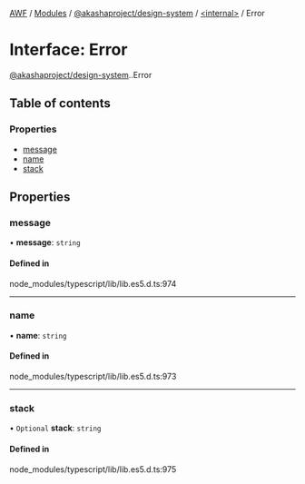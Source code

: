 [AWF](../README.md) / [Modules](../modules.md) / [@akashaproject/design-system](../modules/akashaproject_design_system.md) / [<internal\>](../modules/akashaproject_design_system._internal_.md) / Error

# Interface: Error

[@akashaproject/design-system](../modules/akashaproject_design_system.md).[<internal>](../modules/akashaproject_design_system._internal_.md).Error

## Table of contents

### Properties

- [message](akashaproject_design_system._internal_.Error.md#message)
- [name](akashaproject_design_system._internal_.Error.md#name)
- [stack](akashaproject_design_system._internal_.Error.md#stack)

## Properties

### message

• **message**: `string`

#### Defined in

node_modules/typescript/lib/lib.es5.d.ts:974

___

### name

• **name**: `string`

#### Defined in

node_modules/typescript/lib/lib.es5.d.ts:973

___

### stack

• `Optional` **stack**: `string`

#### Defined in

node_modules/typescript/lib/lib.es5.d.ts:975
